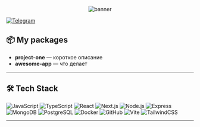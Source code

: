 <!-- Баннер / заголовок -->
<p align="center">
  <img src="https://capsule-render.vercel.app/api?text=Here%20we%go%again!&animation=fadeIn&type=waving&color=gradient" alt="banner" />
</p>

[![Telegram](https://img.shields.io/badge/Telegram-@твой_логин-blue?logo=telegram)](https://t.me/твой_логин)  

## 📦 My packages

- **project-one** — короткое описание  
- **awesome-app** — что делает  

---

## 🛠 Tech Stack

![JavaScript](https://img.shields.io/badge/JavaScript-F7DF1E?logo=javascript&logoColor=000)
![TypeScript](https://img.shields.io/badge/TypeScript-3178C6?logo=typescript&logoColor=fff)
![React](https://img.shields.io/badge/React-61DAFB?logo=react&logoColor=000)
![Next.js](https://img.shields.io/badge/Next.js-000000?logo=next.js)
![Node.js](https://img.shields.io/badge/Node.js-339933?logo=node.js&logoColor=fff)
![Express](https://img.shields.io/badge/Express-000000?logo=express&logoColor=fff)
![MongoDB](https://img.shields.io/badge/MongoDB-47A248?logo=mongodb&logoColor=fff)
![PostgreSQL](https://img.shields.io/badge/PostgreSQL-4169E1?logo=postgresql&logoColor=fff)
![Docker](https://img.shields.io/badge/Docker-2496ED?logo=docker&logoColor=fff)
![GitHub](https://img.shields.io/badge/GitHub-181717?logo=github)
![Vite](https://img.shields.io/badge/Vite-646CFF?logo=vite&logoColor=fff)
![TailwindCSS](https://img.shields.io/badge/TailwindCSS-06B6D4?logo=tailwindcss&logoColor=fff)

---

